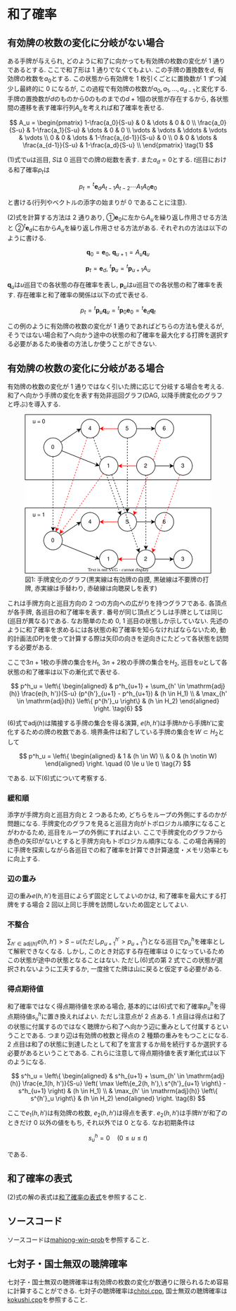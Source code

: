 # 和了確率

## 有効牌の枚数の変化に分岐がない場合

ある手牌が与えられ, どのように和了に向かっても有効牌の枚数の変化が 1 通りであるとする. ここで和了形は 1 通りでなくてもよい. この手牌の置換数を$d$, 有効牌の枚数を$a_0$とする. この状態から有効牌を 1 枚引くごとに置換数が 1 ずつ減少し最終的に 0 になるが, この過程で有効牌の枚数が$a_0, a_1, \ldots , a_{d-1}$と変化する. 手牌の置換数が$d$のものから$0$のものまでの$d+1$個の状態が存在するから, 各状態間の遷移を表す確率行列$A_u$を考えれば和了確率を表せる.

$$
A_u =
\begin{pmatrix}
1-\frac{a_0}{S-u} & 0 & \dots & 0 & 0 \\
\frac{a_0}{S-u} & 1-\frac{a_1}{S-u} & \dots & 0 & 0 \\
\vdots & \vdots & \ddots & \vdots & \vdots \\
0 & 0 & \dots & 1-\frac{a_{d-1}}{S-u} & 0 \\
0 & 0 & \dots & \frac{a_{d-1}}{S-u} & 1-\frac{a_d}{S-u} \\
\end{pmatrix}
\tag{1}
$$

(1)式で$u$は巡目, $S$は 0 巡目での牌の総数を表す. また$a_d = 0$とする. $t$巡目における和了確率$p_t$は

$$
p_t = {}^t \boldsymbol{e}_d A_{t-1} A_{t-2} \cdots A_1 A_0 \boldsymbol{e}_0
\tag{2}
$$

と書ける(行列やベクトルの添字の始まりが 0 であることに注意).

(2)式を計算する方法は 2 通りあり, ①$\boldsymbol{e}_0$に左から$A_u$を繰り返し作用させる方法と ②${}^t \boldsymbol{e}_d$に右から$A_u$を繰り返し作用させる方法がある. それぞれの方法は以下のように書ける.

$$
\boldsymbol{q}_0 = \boldsymbol{e}_0,\ \boldsymbol{q}_{u+1} = A_u \boldsymbol{q}_u
\tag{3}
$$

$$
\boldsymbol{p}_t = \boldsymbol{e}_d,\ {}^t\boldsymbol{p}_u = {}^t\boldsymbol{p}_{u+1} A_u
\tag{4}
$$

$\boldsymbol{q}_u$は$u$巡目での各状態の存在確率を表し, $\boldsymbol{p}_u$は$u$巡目での各状態の和了確率を表す. 存在確率と和了確率の関係は以下の式で表せる.

$$
p_t = {}^t\boldsymbol{p}_u \boldsymbol{q}_u = {}^t\boldsymbol{p}_0 \boldsymbol{e}_0 = {}^t\boldsymbol{e}_d \boldsymbol{q}_t
\tag{5}
$$

この例のように有効牌の枚数の変化が 1 通りであればどちらの方法も使えるが, そうではない場合和了へ向かう途中の状態の和了確率を最大化する打牌を選択する必要があるため後者の方法しか使うことができない.

## 有効牌の枚数の変化に分岐がある場合

有効牌の枚数の変化が 1 通りではなく引いた牌に応じて分岐する場合を考える. 和了へ向かう手牌の変化を表す有効非巡回グラフ(DAG, 以降手牌変化のグラフと呼ぶ)を導入する.

<figure text-align="center">
  <img src="../img/dag.svg"/>
  <figcaption>図1: 手牌変化のグラフ(黒実線は有効牌の自摸, 黒破線は不要牌の打牌, 赤実線は手替わり, 赤破線は向聴戻しを表す)</figcaption>
</figure>

これは手牌方向と巡目方向の 2 つの方向への広がりを持つグラフである. 各頂点が各手牌, 各巡目の和了確率を表す. 番号が同じ頂点どうしは手牌としては同じ(巡目が異なる)である. なお簡単のため 0, 1 巡目の状態しか示していない. 先述のように和了確率を求めるには各状態の和了確率を知らなければならないため, 動的計画法(DP)を使って計算する際は矢印の向きを逆向きにたどって各状態を訪問する必要がある.

ここで$3n+1$枚の手牌の集合を$H_1$, $3n+2$枚の手牌の集合を$H_2$, 巡目を$u$として各状態の和了確率は以下の漸化式で表せる.

$$
p^h_u =
\left\{
\begin{aligned}
& p^h_{u+1} + \sum_{h' \in \mathrm{adj}(h)} \frac{e(h, h')}{S-u} (p^{h'}_{u+1} - p^h_{u+1}) & (h \in H_1) \\
& \max_{h' \in \mathrm{adj}(h)} \left\{ p^{h'}_u \right\} & (h \in H_2)
\end{aligned}
\right.
\tag{6}
$$

(6)式で$\mathrm{adj}(h)$は隣接する手牌の集合を得る演算, $e(h, h')$は手牌$h$から手牌$h'$に変化するための牌の枚数である. 境界条件は和了している手牌の集合を$W \subset H_2$として

$$
p^h_u =
\left\{
\begin{aligned}
& 1 & (h \in W) \\
& 0 & (h \notin W)
\end{aligned}
\right.
\quad (0 \le u \le t)
\tag{7}
$$

である. 以下(6)式について考察する.

### 緩和順

添字が手牌方向と巡目方向と 2 つあるため, どちらをループの外側にするのかが問題になる. 手牌変化のグラフを見ると巡目方向がトポロジカル順序になることがわかるため, 巡目をループの外側にすればよい. ここで手牌変化のグラフから赤色の矢印がないとすると手牌方向もトポロジカル順序になる. この場合再帰的に手牌を探索しながら各巡目での和了確率を計算でき計算速度・メモリ効率ともに向上する.

### 辺の重み

辺の重み$e(h, h')$を巡目によらず固定としてよいのかは, 和了確率を最大にする打牌をする場合 2 回以上同じ手牌を訪問しないため固定としてよい.

### 不整合

$\sum_{h' \in \mathrm{adj}(h)} e(h, h') > S - u$(ただし$p^{h'}_{u+1} > p^h_{u+1}$)となる巡目で$p^h_u$を確率として解釈できなくなる. しかし, このとき対応する存在確率は 0 になっているためこの状態が途中の状態となることはない. ただし(6)式の第 2 式でこの状態が選択されないように工夫するか, 一度捨てた牌は山に戻ると仮定する必要がある.

### 得点期待値

和了確率ではなく得点期待値を求める場合, 基本的には(6)式で和了確率$p^h_u$を得点期待値$s^h_u$に置き換えればよい. ただし注意点が 2 点ある. 1 点目は得点は和了の状態に付属するのではなく聴牌から和了へ向かう辺に重みとして付属するということである. つまり辺は有効牌の枚数と得点の 2 種類の重みをもつことになる. 2 点目は和了の状態に到達したとして和了を宣言するか局を続行するか選択する必要があるということである. これらに注意して得点期待値を表す漸化式は以下のようになる.

$$
s^h_u =
\left\{
\begin{aligned}
& s^h_{u+1} + \sum_{h' \in \mathrm{adj}(h)} \frac{e_1(h, h')}{S-u} \left( \max \left\{e_2(h, h'),\ s^{h'}_{u+1} \right\} - s^h_{u+1} \right) & (h \in H_1) \\
& \max_{h' \in \mathrm{adj}(h)} \left\{ s^{h'}_u \right\} & (h \in H_2)
\end{aligned}
\right.
\tag{8}
$$

ここで$e_1(h, h')$は有効牌の枚数, $e_2(h, h')$は得点を表す. $e_2(h, h')$は手牌$h'$が和了のときだけ 0 以外の値をもち, それ以外では 0 となる. なお初期条件は

$$
s^h_u = 0 \quad (0 \le u \le t)
\tag{9}
$$

である.

## 和了確率の表式

(2)式の解の表式は[和了確率の表式](formula.md)を参照すること.

## ソースコード

ソースコードは[mahjong-win-prob](https://github.com/tomohxx/mahjong-win-prob)を参照すること.

## 七対子・国士無双の聴牌確率

七対子・国士無双の聴牌確率は有効牌の枚数の変化が数通りに限られるため容易に計算することができる. 七対子の聴牌確率は[chitoi.cpp](https://gist.github.com/tomohxx/1d69f22cbb38db78547f88e22946ed0c), 国士無双の聴牌確率は[kokushi.cpp](https://gist.github.com/tomohxx/5228d7de3fc1fbee93aa3ba104f80928)を参照すること.
